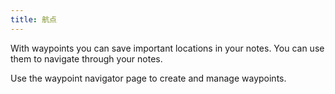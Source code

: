 ```yaml
---
title: 航点
---
```


With waypoints you can save important locations in your notes. You can use them to navigate through your notes.

Use the waypoint navigator page to create and manage waypoints.
